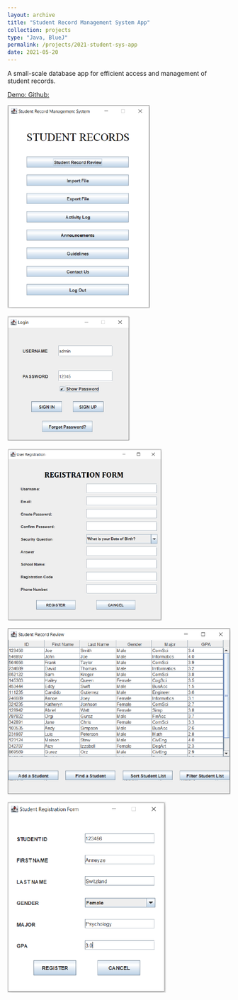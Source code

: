 ```yaml
---
layout: archive
title: "Student Record Management System App"
collection: projects
type: "Java, BlueJ"
permalink: /projects/2021-student-sys-app
date: 2021-05-20
---
```

A small-scale database app for efficient access and management of student records.



<!-- citation and icon code -->
<p> 
<a href="https://youtu.be/yiijX7eUbU4">Demo:  <i class="fab fa-fw fa-youtube-square zoom" aria-hidden="true"></i></a>   
<a href="https://github.com/ahvuong/Student_Record_Management_System_App">Github: <i class="fab fa-fw fa-github zoom" aria-hidden="true"></i></a>   
</p>

![student0](../images/student0.png)  

![student1](../images/student1.png)  

![student2](../images/student2.png)  

![student3](../images/student3.png)  

![student4](../images/student4.png)  